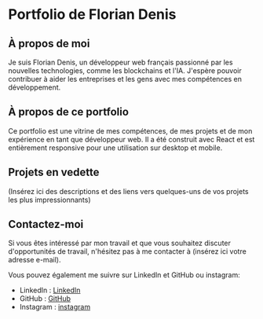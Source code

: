 # Portfolio de Florian Denis

## À propos de moi

Je suis Florian Denis, un développeur web français passionné par les nouvelles technologies, comme les blockchains et l'IA. J'espère pouvoir contribuer à aider les entreprises et les gens avec mes compétences en développement.

## À propos de ce portfolio

Ce portfolio est une vitrine de mes compétences, de mes projets et de mon expérience en tant que développeur web. Il a été construit avec React et est entièrement responsive pour une utilisation sur desktop et mobile.

## Projets en vedette

(Insérez ici des descriptions et des liens vers quelques-uns de vos projets les plus impressionnants)

## Contactez-moi

Si vous êtes intéressé par mon travail et que vous souhaitez discuter d'opportunités de travail, n'hésitez pas à me contacter à (insérez ici votre adresse e-mail).

Vous pouvez également me suivre sur LinkedIn et GitHub ou instagram:

- LinkedIn : [LinkedIn](https://www.linkedin.com/in/florian-d-a4ba7313b/)
- GitHub : [GitHub](https://github.com/Florian-Denis-Dev)
- Instagram : [instagram](https://www.instagram.com/florian.denis.dev/)